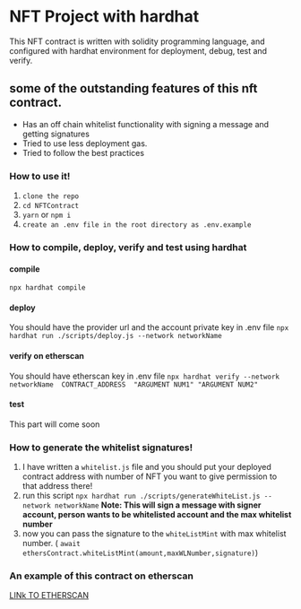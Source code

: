 # NFT Project with hardhat
This NFT contract is written with solidity programming language, and configured with hardhat environment for deployment, debug, test and verify.

## some of the outstanding features of this nft contract.
- Has an off chain whitelist functionality with signing a message and getting signatures
- Tried to use less deployment gas.
- Tried to follow the best practices


### How to use it!
1. `clone the repo`
2. `cd NFTContract`
3. `yarn` or `npm i` 
4. `create an .env file in the root directory as .env.example`


### How to compile, deploy, verify and test using hardhat

#### compile
```npx hardhat compile```

#### deploy 
You should have the provider url and the account private key in .env file
```npx hardhat run ./scripts/deploy.js --network networkName```

#### verify on etherscan
You should have etherscan key in .env file
```npx hardhat verify --network networkName  CONTRACT_ADDRESS  "ARGUMENT NUM1" "ARGUMENT NUM2"```

#### test
This part will come soon


### How to generate the whitelist signatures!
1. I have written a `whitelist.js` file and you should put your deployed contract address with number of NFT you want to give permission to that address there!
2. run this script   ```npx hardhat run ./scripts/generateWhiteList.js --network networkName```
**Note: This will sign a message with signer account, person wants to be whitelisted account and the max whitelist number**
3. now you can pass the signature to the `whiteListMint` with max whitelist number. ( `await ethersContract.whiteListMint(amount,maxWLNumber,signature)`)


### An example of this contract on etherscan
[LINk TO ETHERSCAN](https://rinkeby.etherscan.io/address/0x762f28A319b7490171bdDe69ba9c1554691e35B8)



